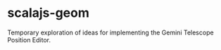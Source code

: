 # scalajs-geom
Temporary exploration of ideas for implementing the Gemini Telescope Position Editor.

